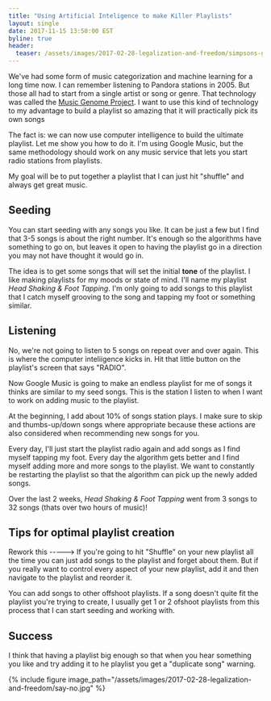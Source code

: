 ```yaml
---
title: "Using Artificial Inteligence to make Killer Playlists"
layout: single
date: 2017-11-15 13:50:00 EST
byline: true
header:
  teaser: /assets/images/2017-02-28-legalization-and-freedom/simpsons-getting-high.jpg
---
```


We've had some form of music categorization and machine learning for a long time now. I can remember listening to Pandora stations in 2005. But those all had to start from a single artist or song or genre. That technology was called the [Music Genome Project](https://en.wikipedia.org/wiki/Music_Genome_Project). I want to use this kind of technology to my advantage to build a playlist so amazing that it will practically pick its own songs

The fact is: we can now use computer intelligence to build the ultimate playlist. Let me show you how to do it. I'm using Google Music, but the same methodology should work on any music service that lets you start radio stations from playlists.

My goal will be to put together a playlist that I can just hit "shuffle" and always get great music.

## Seeding

You can start seeding with any songs you like. It can be just a few but I find that 3-5 songs is about the right number. It's enough so the algorithms have something to go on, but leaves it open to having the playlist go in a direction you may not have thought it would go in.

The idea is to get some songs that will set the initial **tone** of the playlist. I like making playlists for my moods or state of mind. I'll name my playlist *Head Shaking & Foot Tapping*. I'm only going to add songs to this playlist that I catch myself grooving to the song and tapping my foot or something similar.

## Listening

No, we're not going to listen to 5 songs on repeat over and over again. This is where the computer inteliigence kicks in. Hit that little button on the playlist's screen that says "RADIO".

Now Google Music is going to make an endless playlist for me of songs it thinks are similar to my seed songs. This is the station I listen to when I want to work on adding music to the playlist.

At the beginning, I add about 10% of songs station plays. I make sure to skip and thumbs-up/down songs where appropriate because these actions are also considered when recommending new songs for you.

Every day, I'll just start the playlist radio again and add songs as I find myself tapping my foot. Every day the algorithm gets better and I find myself adding more and more songs to the playlist. We want to constantly be restarting the playlist so that the algorithm can pick up the newly added songs.

Over the last 2 weeks, *Head Shaking & Foot Tapping* went from 3 songs to 32 songs (thats over two hours of music)!

## Tips for optimal playlist creation

Rework this -----> If you're going to hit "Shuffle" on your new playlist all the time you can just add songs to the playlist and forget about them. But if you really want to control every aspect of your new playlist, add it and then navigate to the playlist and reorder it.

You can add songs to other offshoot playlists. If a song doesn't quite fit the playlist you're trying to create, I usually get 1 or 2 ofshoot playlists from this process that I can start seeding and working with.

## Success

I think that having a playlist big enough so that when you hear something you like and try adding it to he playlist you get a "duplicate song" warning.

{% include figure image_path="/assets/images/2017-02-28-legalization-and-freedom/say-no.jpg" %}